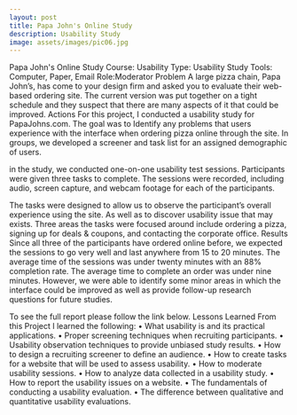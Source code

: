 ```yaml
---
layout: post
title: Papa John's Online Study
description: Usability Study
image: assets/images/pic06.jpg
---
```


Papa John's Online Study
​Course: Usability
Type: Usability Study
Tools: Computer, Paper, Email
Role:Moderator
Problem
A large pizza chain, Papa John’s, has come to your design firm and asked you to evaluate their web-based ordering site. The current version was put together on a tight schedule and they suspect that there are many aspects of it that could be improved.
Actions
For this project, I conducted a usability study for PapaJohns.com. The goal was to Identify any problems that users experience with the interface when ordering pizza online through the site. In groups, we developed a screener and task list for an assigned demographic of users. 

in the study, we conducted one-on-one usability test sessions. Participants were given three tasks to complete. The sessions were recorded, including audio, screen capture, and webcam footage for each of the participants. 

The tasks were designed to allow us to observe the participant’s overall experience using the site. As well as to discover usability issue that may exists. Three areas the tasks were focused around include ordering a pizza, signing up for deals & coupons, and contacting the corporate office.
Results
Since all three of the participants have ordered online before, we expected the sessions to go very well and last anywhere from 15 to 20 minutes. The average time of the sessions was under twenty minutes with an 88% completion rate. The average time to complete an order was under nine minutes. However, we were able to identify some minor areas in which the interface could be improved as well as provide follow-up research questions for future studies. 

To see the full report please follow the link below.
Lessons Learned
From this Project I learned the following: 
• What usability is and its practical applications. 
• Proper screening techniques when recruiting participants. 
• Usability observation techniques to provide unbiased study results. 
• How to design a recruiting screener to define an audience. 
• How to create tasks for a website that will be used to assess usability. 
• How to moderate usability sessions. 
• How to analyze data collected in a usability study. 
• How to report the usability issues on a website. 
• The fundamentals of conducting a usability evaluation. 
• The difference between qualitative and quantitative usability evaluations.
